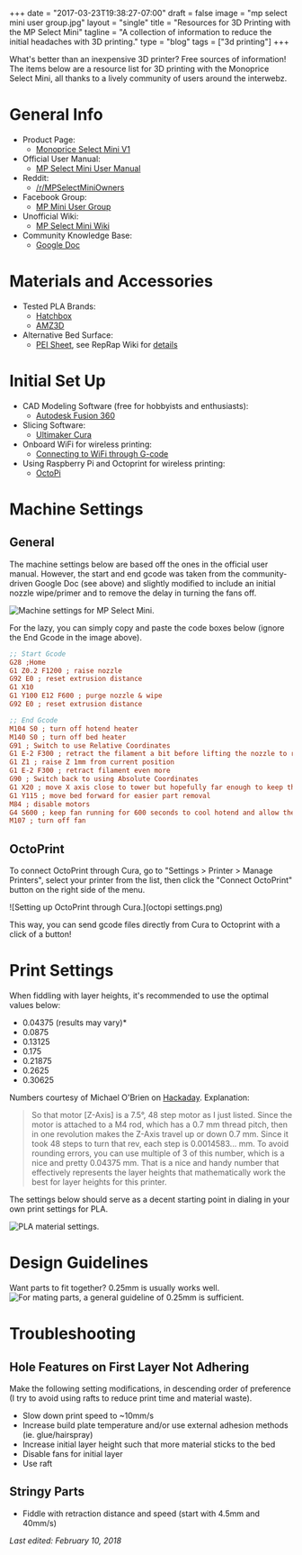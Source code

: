 +++
date = "2017-03-23T19:38:27-07:00"
draft = false
image = "mp select mini user group.jpg"
layout = "single"
title = "Resources for 3D Printing with the MP Select Mini"
tagline = "A collection of information to reduce the initial headaches with 3D printing."
type = "blog"
tags = ["3d printing"]
+++

What's better than an inexpensive 3D printer? Free sources of information! The items below are a resource list for 3D printing with the Monoprice Select Mini, all thanks to a lively community of users around the interwebz.

# General Info
* Product Page:
    * [Monoprice Select Mini V1](https://www.monoprice.com/product?p_id=15365)
* Official User Manual:
    * [MP Select Mini User Manual](15365_Manual_170509.pdf)
* Reddit:
    * [/r/MPSelectMiniOwners](https://www.reddit.com/r/MPSelectMiniOwners/)
* Facebook Group:
    * [MP Mini User Group](https://www.facebook.com/groups/1717306548519045/)
* Unofficial Wiki:
    * [MP Select Mini Wiki](http://mpselectmini.com/start)
* Community Knowledge Base:
    * [Google Doc](https://docs.google.com/document/d/1HJaLIcUD4oiIUYu6In7Bxf7WxAOiT3n48RvOe5pvSHk/edit)

# Materials and Accessories
* Tested PLA Brands:
    * [Hatchbox](https://www.amazon.ca/s/ref=bl_dp_s_web_3006902011?ie=UTF8&node=3006902011&field-brandtextbin=HATCHBOX)
    * [AMZ3D](https://www.amazon.ca/s/ref=bl_dp_s_web_667823011?ie=UTF8&node=667823011&field-brandtextbin=AMZ3D)
* Alternative Bed Surface:
    * [PEI Sheet](https://www.amazon.ca/gp/product/B0013HKZTA/ref=oh_aui_detailpage_o00_s00?ie=UTF8&psc=1), see RepRap Wiki for [details](http://reprap.org/wiki/PEI_build_surface)

# Initial Set Up
* CAD Modeling Software (free for hobbyists and enthusiasts):
    * [Autodesk Fusion 360](https://www.autodesk.com/products/fusion-360/overview)
* Slicing Software:
    * [Ultimaker Cura](https://ultimaker.com/en/products/cura-software)
* Onboard WiFi for wireless printing:
    * [Connecting to WiFi through G-code](http://mpselectmini.com/wifi/g-code_file)
* Using Raspberry Pi and Octoprint for wireless printing:
    * [OctoPi](http://octoprint.org/download/)

# Machine Settings

## General

The machine settings below are based off the ones in the official user manual. However, the start and end gcode was taken from the community-driven Google Doc (see above) and slightly modified to include an initial nozzle wipe/primer and to remove the delay in turning the fans off.

![Machine settings for MP Select Mini.](machine-settings.PNG)

For the lazy, you can simply copy and paste the code boxes below (ignore the End Gcode in the image above).

```ini
;; Start Gcode
G28 ;Home
G1 Z0.2 F1200 ; raise nozzle
G92 E0 ; reset extrusion distance
G1 X10
G1 Y100 E12 F600 ; purge nozzle & wipe
G92 E0 ; reset extrusion distance
```

```ini
;; End Gcode
M104 S0 ; turn off hotend heater
M140 S0 ; turn off bed heater
G91 ; Switch to use Relative Coordinates
G1 E-2 F300 ; retract the filament a bit before lifting the nozzle to release some of the pressure
G1 Z1 ; raise Z 1mm from current position
G1 E-2 F300 ; retract filament even more
G90 ; Switch back to using Absolute Coordinates
G1 X20 ; move X axis close to tower but hopefully far enough to keep the fan from rattling
G1 Y115 ; move bed forward for easier part removal
M84 ; disable motors
G4 S600 ; keep fan running for 600 seconds to cool hotend and allow the fan to be turned off
M107 ; turn off fan
```

## OctoPrint

To connect OctoPrint through Cura, go to "Settings > Printer > Manage Printers", select your printer from the list, then click the "Connect OctoPrint" button on the right side of the menu.

![Setting up OctoPrint through Cura.](octopi settings.png)

This way, you can send gcode files directly from Cura to Octoprint with a click of a button!

# Print Settings

 When fiddling with layer heights, it's recommended to use the optimal values below:

* 0.04375 (results may vary)*
* 0.0875
* 0.13125
* 0.175
* 0.21875
* 0.2625
* 0.30625

Numbers courtesy of Michael O'Brien on [Hackaday](https://hackaday.io/project/12696-monoprice-select-mini-electro-mechanical-upgrades). Explanation:

> So that motor [Z-Axis] is a 7.5°, 48 step motor as I just listed. Since the motor is attached to a M4 rod, which has a 0.7 mm thread pitch, then in one revolution makes the Z-Axis travel up or down 0.7 mm. Since it took 48 steps to turn that rev, each step is 0.0014583... mm. To avoid rounding errors, you can use multiple of 3 of this number, which is a nice and pretty 0.04375 mm. That is a nice and handy number that effectively represents the layer heights that mathematically work the best for layer heights for this printer.

The settings below should serve as a decent starting point in dialing in your own print settings for PLA.

![PLA material settings.](pla-settings.png)

# Design Guidelines
Want parts to fit together? 0.25mm is usually works well.
![For mating parts, a general guideline of 0.25mm is sufficient.](tolerance.png)

# Troubleshooting
## Hole Features on First Layer Not Adhering
Make the following setting modifications, in descending order of preference (I try to avoid using rafts to reduce print time and material waste).

+ Slow down print speed to ~10mm/s
+ Increase build plate temperature and/or use external adhesion methods (ie. glue/hairspray)
+ Increase initial layer height such that more material sticks to the bed
+ Disable fans for initial layer
+ Use raft

## Stringy Parts
+ Fiddle with retraction distance and speed (start with 4.5mm and 40mm/s)

_Last edited: February 10, 2018_
